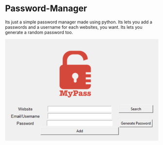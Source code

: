 # Password-Manager
Its just a simple password manager made using python. Its lets you add a passwords and a username for each websites, you want.
Its lets you generate a random password too.

![](Images/Screenshot%202022-01-05%20091905.png)


